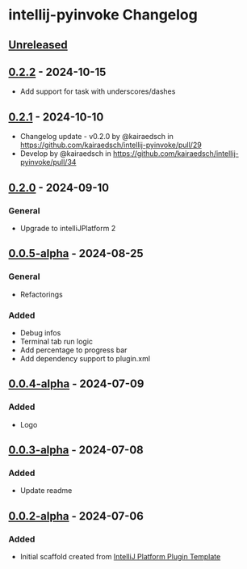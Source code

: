 <!-- Keep a Changelog guide -> https://keepachangelog.com -->

# intellij-pyinvoke Changelog

## [Unreleased]

## [0.2.2] - 2024-10-15

- Add support for task with underscores/dashes

## [0.2.1] - 2024-10-10

- Changelog update - v0.2.0 by @kairaedsch in https://github.com/kairaedsch/intellij-pyinvoke/pull/29
- Develop by @kairaedsch in https://github.com/kairaedsch/intellij-pyinvoke/pull/34

## [0.2.0] - 2024-09-10

### General

- Upgrade to intelliJPlatform 2

## [0.0.5-alpha] - 2024-08-25

### General

- Refactorings

### Added

- Debug infos
- Terminal tab run logic
- Add percentage to progress bar
- Add dependency support to plugin.xml

## [0.0.4-alpha] - 2024-07-09

### Added

- Logo

## [0.0.3-alpha] - 2024-07-08

### Added

- Update readme

## [0.0.2-alpha] - 2024-07-06

### Added

- Initial scaffold created from [IntelliJ Platform Plugin Template](https://github.com/JetBrains/intellij-platform-plugin-template)

[Unreleased]: https://github.com/kairaedsch/intellij-pyinvoke/compare/v0.2.2...HEAD
[0.2.2]: https://github.com/kairaedsch/intellij-pyinvoke/compare/v0.2.1...v0.2.2
[0.2.1]: https://github.com/kairaedsch/intellij-pyinvoke/compare/v0.2.0...v0.2.1
[0.2.0]: https://github.com/kairaedsch/intellij-pyinvoke/compare/v0.0.5-alpha...v0.2.0
[0.0.5-alpha]: https://github.com/kairaedsch/intellij-pyinvoke/compare/v0.0.4-alpha...v0.0.5-alpha
[0.0.4-alpha]: https://github.com/kairaedsch/intellij-pyinvoke/compare/v0.0.3-alpha...v0.0.4-alpha
[0.0.3-alpha]: https://github.com/kairaedsch/intellij-pyinvoke/compare/v0.0.2-alpha...v0.0.3-alpha
[0.0.2-alpha]: https://github.com/kairaedsch/intellij-pyinvoke/commits/v0.0.2-alpha
